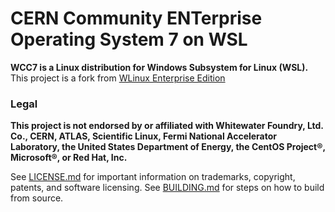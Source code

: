 # CERN Community ENTerprise Operating System 7 on WSL

**WCC7 is a Linux distribution for Windows Subsystem for Linux (WSL).**
This project is a fork from [WLinux Enterprise Edition](https://www.whitewaterfoundry.com/wlinux-enterprise-edition/)

### Legal

**This project is not endorsed by or affiliated with Whitewater Foundry, Ltd. Co., CERN, ATLAS, Scientific Linux, Fermi National Accelerator Laboratory, the United States Department of Energy, the CentOS Project®, Microsoft®, or Red Hat, Inc.**

See [LICENSE.md](https://github.com/max-cw/WCC7/blob/master/LICENSE.md) for important information on trademarks, copyright, patents, and software licensing.
See [BUILDING.md](https://github.com/max-cw/WCC7/blob/master/BUILDING.md) for steps on how to build from source.
